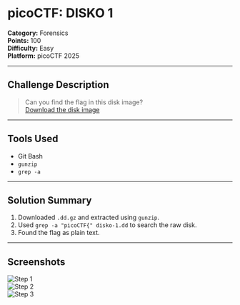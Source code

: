 # picoCTF: DISKO 1

**Category:** Forensics  
**Points:** 100  
**Difficulty:** Easy  
**Platform:** picoCTF 2025

---

## Challenge Description

> Can you find the flag in this disk image?  
> [Download the disk image](https://artifacts.picoctf.net/c/538/disko-1.dd.gz)

---

## Tools Used

- Git Bash
- `gunzip`
- `grep -a`

---

## Solution Summary

1. Downloaded `.dd.gz` and extracted using `gunzip`.
2. Used `grep -a "picoCTF{" disko-1.dd` to search the raw disk.
3. Found the flag as plain text.

---

## Screenshots

![Step 1](./img/step1_downloaded.png)  
![Step 2](./img/step2_downloaded.png)  
![Step 3](./img/step3_downloaded.png)

